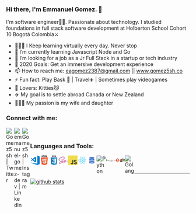 ### Hi there, I'm Emmanuel Gomez. 👋

I'm software engineer👨‍💻. Passionate about technology. I studied foundations
in full stack software development at Holberton School Cohort 10 Bogotá Colombia⚔️

- 👨🏻‍🚀 I Keep learning virtually every day. Never stop
- 🧠 I’m currently learning Javascript Node and Go
- 💼 I’m looking for a job as a Jr Full Stack in a startup or tech industry
- 🥅 2020 Goals: Get an immersive development experience
- 📫 How to reach me: eagomez2387@gmail.com || www.gomez5sh.co
- ⚡ Fun fact: Play Bask 🏀 | Travel✈️ | Sometimes play videogames
- 💛 Lovers: Kitties😼
-  ✈️ My goal is to settle abroad Canada or New Zealand
-  👨‍👩‍👦 My passion is my wife and daughter

### Connect with me:

[<img align="left" alt="Gomez5sh | Twitter" width="22px" src="https://cdn.jsdelivr.net/npm/simple-icons@v3/icons/twitter.svg" />][twitter]
[<img align="left" alt="emmanuel-gomez-dev | LinkedIn" width="22px" src="https://cdn.jsdelivr.net/npm/simple-icons@v3/icons/linkedin.svg" />][linkedin]
[<img align="left" alt="Gomez5sh | Instagram" width="22px" src="https://cdn.jsdelivr.net/npm/simple-icons@v3/icons/instagram.svg" />][instagram]

<br />

### Languages and Tools:

[<img align="left" alt="Visual Studio Code" width="26px" src="https://raw.githubusercontent.com/github/explore/80688e429a7d4ef2fca1e82350fe8e3517d3494d/topics/visual-studio-code/visual-studio-code.png" />][vscode]
[<img align="left" alt="HTML5" width="26px" src="https://raw.githubusercontent.com/github/explore/80688e429a7d4ef2fca1e82350fe8e3517d3494d/topics/html/html.png" />][html5]
[<img align="left" alt="CSS3" width="26px" src="https://raw.githubusercontent.com/github/explore/80688e429a7d4ef2fca1e82350fe8e3517d3494d/topics/css/css.png" />][css]
[<img align="left" alt="Sass" width="26px" src="https://raw.githubusercontent.com/github/explore/80688e429a7d4ef2fca1e82350fe8e3517d3494d/topics/sass/sass.png" />][sass]
[<img align="left" alt="JavaScript" width="26px" src="https://raw.githubusercontent.com/github/explore/80688e429a7d4ef2fca1e82350fe8e3517d3494d/topics/javascript/javascript.png" />][javascript]
[<img align="left" alt="React" width="26px" src="https://raw.githubusercontent.com/github/explore/80688e429a7d4ef2fca1e82350fe8e3517d3494d/topics/react/react.png" />][reactjs]
[<img align="left" alt="SQL" width="26px" src="https://raw.githubusercontent.com/github/explore/80688e429a7d4ef2fca1e82350fe8e3517d3494d/topics/sql/sql.png" />][sql]
[<img align="left" alt="Python" width="26px" src="https://i.imgur.com/WyTZyyA.png"/>][python]
[<img align="left" alt="MongoDB" width="26px" src="https://raw.githubusercontent.com/github/explore/80688e429a7d4ef2fca1e82350fe8e3517d3494d/topics/mongodb/mongodb.png" />][mongodb]
[<img align="left" alt="Git" width="26px" src="https://raw.githubusercontent.com/github/explore/80688e429a7d4ef2fca1e82350fe8e3517d3494d/topics/git/git.png" />][git]
[<img align="left" alt="Golang" width="26px" src="https://i.imgur.com/0H106oO.png"/>][Golang]
<br />
<br />

---

[![github stats](https://github-readme-stats.vercel.app/api?username=gomez5sh&count_private=true&show_icons=true&theme=highcontrast)](https://github.com/anuraghazra/github-readme-stats)

[twitter]: https://twitter.com/gomez5sh
[instagram]: https://instagram.com/gomez5sh
[linkedin]: https://www.linkedin.com/in/emmanuel-gomez-dev/
[vscode]: https://code.visualstudio.com
[html5]: https://developer.mozilla.org/es/docs/HTML/HTML5
[css]: https://developer.mozilla.org/es/docs/Web/CSS
[sass]: https://sass-lang.com
[javascript]: https://developer.mozilla.org/en-US/docs/Web/JavaScript
[reactjs]: https://reactjs.org
[sql]: https://www.mysql.com
[python]: https://www.python.org
[mongodb]: https://www.mongodb.com
[Golang]: https://golang.org/
[git]: https://git-scm.com
